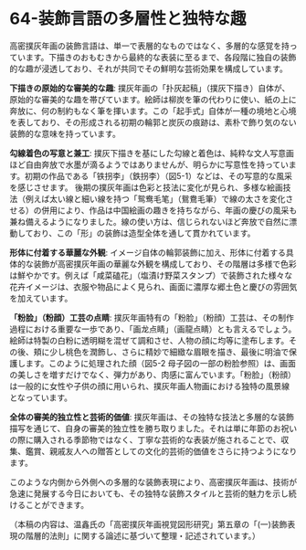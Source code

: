 # 64-装飾言語の多層性と独特な趣

高密撲灰年画の装飾言語は、単一で表層的なものではなく、多層的な感覚を持っています。下描きのおもむきから最終的な表装に至るまで、各段階に独自の装飾的な趣が浸透しており、それが共同でその鮮明な芸術効果を構成しています。

**下描きの原始的な審美的な趣**:
撲灰年画の「扑灰起稿」（撲灰下描き）自体が、原始的な審美的な趣を帯びています。絵師は柳炭を筆の代わりに使い、紙の上に奔放に、何の制約もなく筆を揮います。この「起手式」自体が一種の境地と心境を表しており、その形成される初期の輪郭と炭灰の痕跡は、素朴で飾り気のない装飾的な意味を持っています。

**勾線着色の写意と兼工**:
撲灰下描きを基にした勾線と着色は、純粋な文人写意画ほど自由奔放で水墨が滴るようではありませんが、明らかに写意性を持っています。初期の作品である「铁拐李」（鉄拐李）（図5-1）などは、その写意的な風采を感じさせます。
後期の撲灰年画は色彩と技法に変化が見られ、多様な絵画技法（例えば太い線と細い線を持つ「鸳鸯毛笔」（鴛鴦毛筆）で線の太さを変化させる）の併用により、作品は中国絵画の趣きを持ちながら、年画の慶びの風采も兼ね備えるようになりました。線の使い方は、信じられないほど奔放で自然に漂動しており、この「形」の装飾は造型全体を通して貫かれています。

**形体に付着する華麗な外観**:
イメージ自体の輪郭装飾に加え、形体に付着する具体的な装飾が高密撲灰年画の華麗な外観を構成しており、その階層は多様で色彩は鮮やかです。例えば「咸菜磕花」（塩漬け野菜スタンプ）で装飾された様々な花卉イメージは、衣服や物品によく見られ、画面に濃厚な郷土色と慶びの雰囲気を加えています。

**「粉脸」（粉顔）工芸の点睛**:
撲灰年画特有の「粉脸」（粉顔）工芸は、その制作過程における重要な一歩であり、「画龙点睛」（画龍点睛）とも言えるでしょう。絵師は特製の白粉に透明糊を混ぜて調和させ、人物の顔に均等に塗布します。その後、頬に少し桃色を潤飾し、さらに精妙で細緻な眉眼を描き、最後に明油で保護します。このように処理された顔（図5-2 母子図の一部の粉脸参照）は、画面の美しさを増すだけでなく、弾力があり、肉感に富んでいます。「粉脸」（粉顔）は一般的に女性や子供の顔に用いられ、撲灰年画人物画における独特の風景線となっています。

**全体の審美的独立性と芸術的価値**:
撲灰年画は、その独特な技法と多層的な装飾描写を通じて、自身の審美的独立性を勝ち取りました。それは単に年節のお祝いの際に購入される季節物ではなく、丁寧な芸術的な表装が施されることで、収集、鑑賞、親戚友人への贈答としての文化的芸術的価値をさらに持つようになります。

このような内側から外側への多層的な装飾表現により、高密撲灰年画は、技術が急速に発展する今日においても、その独特な装飾スタイルと芸術的魅力を示し続けることができます。

（本稿の内容は、温鑫氏の「高密撲灰年画視覚図形研究」第五章の「(一)装飾表現の階層的法則」に関する論述に基づいて整理・記述されています。）
